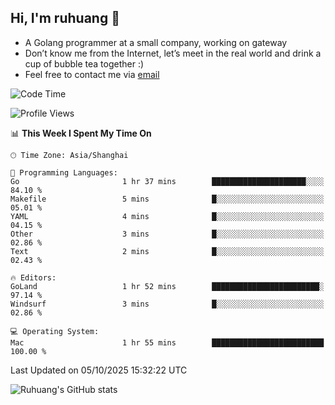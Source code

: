 ## Hi, I'm ruhuang 👋

- A Golang programmer at a small company, working on gateway
- Don’t know me from the Internet, let’s meet in the real world and drink a cup of bubble tea together :)
- Feel free to contact me via [email](mailto:ruhuang2001@gmail.com)
<!--START_SECTION:waka-->
![Code Time](http://img.shields.io/badge/Code%20Time-949%20hrs%2038%20mins-blue)

![Profile Views](http://img.shields.io/badge/Profile%20Views-1-blue)

📊 **This Week I Spent My Time On** 

```text
🕑︎ Time Zone: Asia/Shanghai

💬 Programming Languages: 
Go                       1 hr 37 mins        █████████████████████░░░░   84.10 % 
Makefile                 5 mins              █░░░░░░░░░░░░░░░░░░░░░░░░   05.01 % 
YAML                     4 mins              █░░░░░░░░░░░░░░░░░░░░░░░░   04.15 % 
Other                    3 mins              █░░░░░░░░░░░░░░░░░░░░░░░░   02.86 % 
Text                     2 mins              █░░░░░░░░░░░░░░░░░░░░░░░░   02.43 % 

🔥 Editors: 
GoLand                   1 hr 52 mins        ████████████████████████░   97.14 % 
Windsurf                 3 mins              █░░░░░░░░░░░░░░░░░░░░░░░░   02.86 % 

💻 Operating System: 
Mac                      1 hr 55 mins        █████████████████████████   100.00 % 
```


 Last Updated on 05/10/2025 15:32:22 UTC
<!--END_SECTION:waka-->

![Ruhuang's GitHub stats](https://github-readme-stats.vercel.app/api?username=ruhuang2001&count_private=true&hide_title=true&show_icons=true&theme=vue)

